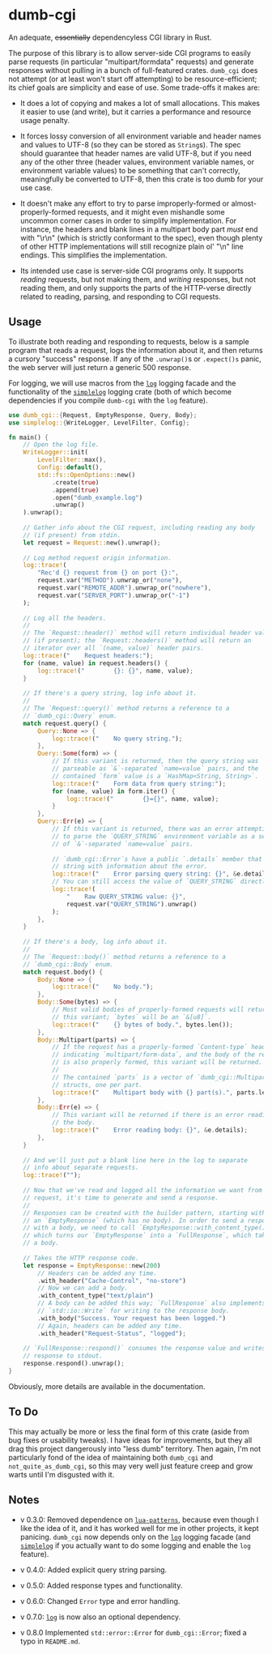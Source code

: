 # dumb-cgi
An adequate, ~~essentially~~ dependencyless CGI library in Rust.

The purpose of this library is to allow server-side CGI programs to easily
parse requests (in particular "multipart/formdata" requests) and generate
responses without pulling in a bunch of full-featured crates. `dumb_cgi`
does not attempt (or at least won't start off attempting) to be
resource-efficient; its chief goals are simplicity and ease of use. Some
trade-offs it makes are:

  * It does a lot of copying and makes a lot of small allocations. This
    makes it easier to use (and write), but it carries a performance and
    resource usage penalty.
  
  * It forces lossy conversion of all environment variable and header names
    and values to UTF-8 (so they can be stored as `String`s). The spec
    should guarantee that header names are valid UTF-8, but if you need
    any of the other three (header values, environment variable names, or
    environment variable values) to be something that can't correctly,
    meaningfully be converted to UTF-8, then this crate is too dumb for
    your use case.
        
  * It doesn't make any effort to try to parse improperly-formed or
    almost-properly-formed requests, and it might even mishandle some
    uncommon corner cases in order to simplify implementation. For instance,
    the headers and blank lines in a multipart body part _must_ end with
    "\r\n" (which is strictly conformant to the spec), even though plenty
    of other HTTP implementations will still recognize plain ol' "\n"
    line endings. This simplifies the implementation.

  * Its intended use case is server-side CGI programs only. It supports
    _reading_ requests, but not making them, and _writing_ responses, but
    not reading them,  and only supports the parts of the HTTP-verse directly
    related to reading, parsing, and responding to CGI requests.

## Usage

To illustrate both reading and responding to requests, below is a sample
program that reads a request, logs the information about it, and then
returns a cursory "success" response. If any of the `.unwrap()`s or
`.expect()s` panic, the web server will just return a generic 500 response.

For logging, we will use macros from the
[`log`](https://crates.io/crates/log) logging facade and the functionality
of the
[`simplelog`](https://crates.io/crates/simplelog) logging crate (both of
which become dependencies if you compile `dumb-cgi` with the `log` feature).

```rust
use dumb_cgi::{Request, EmptyResponse, Query, Body};
use simplelog::{WriteLogger, LevelFilter, Config};

fn main() {
    // Open the log file.
    WriteLogger::init(
        LevelFilter::max(),
        Config::default(),
        std::fs::OpenOptions::new()
            .create(true)
            .append(true)
            .open("dumb_example.log")
            .unwrap()
    ).unwrap();
    
    // Gather info about the CGI request, including reading any body
    // (if present) from stdin.
    let request = Request::new().unwrap();
    
    // Log method request origin information.
    log::trace!(
        "Rec'd {} request from {} on port {}:",
        request.var("METHOD").unwrap_or("none"),
        request.var("REMOTE_ADDR").unwrap_or("nowhere"),
        request.var("SERVER_PORT").unwrap_or("-1")
    );
    
    // Log all the headers.
    //
    // The `Request::header()` method will return individual header values
    // (if present); the `Request::headers()` method will return an
    // iterator over all `(name, value)` header pairs.
    log::trace!("    Request headers:");
    for (name, value) in request.headers() {
        log::trace!("        {}: {}", name, value);
    }
    
    // If there's a query string, log info about it.
    //
    // The `Request::query()` method returns a reference to a
    // `dumb_cgi::Query` enum.
    match request.query() {
        Query::None => {
            log::trace!("    No query string.");
        },
        Query::Some(form) => {
            // If this variant is returned, then the query string was
            // parseable as `&`-separated `name=value` pairs, and the
            // contained `form` value is a `HashMap<String, String>`.
            log::trace!("    Form data from query string:");
            for (name, value) in form.iter() {
                log::trace!("        {}={}", name, value);
            }
        },
        Query::Err(e) => {
            // If this variant is returned, there was an error attempting
            // to parse the `QUERY_STRING` environment variable as a series
            // of `&`-separated `name=value` pairs.
            
            // `dumb_cgi::Error`s have a public `.details` member that is a
            // string with information about the error.
            log::trace!("    Error parsing query string: {}", &e.details);
            // You can still access the value of `QUERY_STRING` directly:
            log::trace!(
                "    Raw QUERY_STRING value: {}",
                request.var("QUERY_STRING").unwrap()
            );
        },
    }
    
    // If there's a body, log info about it.
    //
    // The `Request::body()` method returns a reference to a
    // `dumb_cgi::Body` enum.
    match request.body() {
        Body::None => {
            log::trace!("    No body.");
        },
        Body::Some(bytes) => {
            // Most valid bodies of properly-formed requests will return
            // this variant; `bytes` will be an `&[u8]`.
            log::trace!("    {} bytes of body.", bytes.len());
        },
        Body::Multipart(parts) => {
            // If the request has a properly-formed `Content-type` header
            // indicating `multipart/form-data`, and the body of the request
            // is also properly formed, this variant will be returned.
            //
            // The contained `parts` is a vector of `dumb_cgi::MultipartPart`
            // structs, one per part.
            log::trace!("    Multipart body with {} part(s).", parts.len());
        },
        Body::Err(e) => {
            // This variant will be returned if there is an error reading
            // the body.
            log::trace!("    Error reading body: {}", &e.details);
        },
    }
    
    // And we'll just put a blank line here in the log to separate
    // info about separate requests.
    log::trace!("");
    
    // Now that we've read and logged all the information we want from our
    // request, it's time to generate and send a response.
    //
    // Responses can be created with the builder pattern, starting with
    // an `EmptyResponse` (which has no body). In order to send a response
    // with a body, we need to call `EmptyResponse::with_content_type()`,
    // which turns our `EmptyResponse` into a `FullResponse`, which takes
    // a body.
    
    // Takes the HTTP response code.
    let response = EmptyResponse::new(200)
        // Headers can be added any time.
        .with_header("Cache-Control", "no-store")
        // Now we can add a body.
        .with_content_type("text/plain")
        // A body can be added this way; `FullResponse` also implements
        // `std::io::Write` for writing to the response body.
        .with_body("Success. Your request has been logged.")
        // Again, headers can be added any time.
        .with_header("Request-Status", "logged");
    
    // `FullResponse::respond()` consumes the response value and writes the
    // response to stdout.
    response.respond().unwrap();
}
```

Obviously, more details are available in the documentation.

## To Do

This may actually be more or less the final form of this crate (aside from bug
fixes or usability tweaks). I have ideas for improvements, but they all
drag this project dangerously into "less dumb" territory. Then again, I'm
not particularly fond of the idea of maintaining both `dumb_cgi` and
`not_quite_as_dumb_cgi`, so this may very well just feature creep and grow
warts until I'm disgusted with it.

## Notes

  * v 0.3.0: Removed dependence on
    [`lua-patterns`](https://crates.io/crates/lua-patterns),
    because even though I like the idea of it, and it has worked well for
    me in other projects, it kept panicing. `dumb_cgi` now depends only
    on the [`log`](https://crates.io/crates/log) logging facade (and
    [`simplelog`](https://crates.io/crates/simplelog) if you actually
    want to do some logging and enable the `log` feature).
    
  * v 0.4.0: Added explicit query string parsing.
  
  * v 0.5.0: Added response types and functionality.
    
  * v 0.6.0: Changed `Error` type and error handling.

  * v 0.7.0: [`log`](https://crates.io/crates/log) is now also an
    optional dependency.

  * v 0.8.0 Implemented `std::error::Error` for `dumb_cgi::Error`;
    fixed a typo in `README.md`.